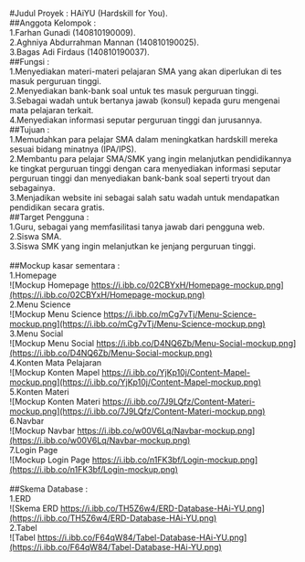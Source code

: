 #Judul Proyek : HAiYU (Hardskill for You).  
##Anggota Kelompok :  
1.Farhan Gunadi (140810190009).  
2.Aghniya Abdurrahman Mannan (140810190025).  
3.Bagas Adi Firdaus (140810190037).  
##Fungsi :  
1.Menyediakan materi-materi pelajaran SMA yang akan diperlukan di tes masuk perguruan tinggi.  
2.Menyediakan bank-bank soal untuk tes masuk perguruan tinggi.  
3.Sebagai wadah untuk bertanya jawab (konsul) kepada guru mengenai mata pelajaran terkait.  
4.Menyediakan informasi seputar perguruan tinggi dan jurusannya.  
##Tujuan :  
1.Memudahkan para pelajar SMA dalam meningkatkan hardskill mereka sesuai bidang minatnya (IPA/IPS).   
2.Membantu para pelajar SMA/SMK yang ingin melanjutkan pendidikannya ke tingkat perguruan tinggi dengan cara menyediakan informasi seputar perguruan tinggi dan menyediakan bank-bank soal seperti tryout dan sebagainya.  
3.Menjadikan website ini sebagai salah satu wadah untuk mendapatkan pendidikan secara gratis.  
##Target Pengguna :  
1.Guru, sebagai yang memfasilitasi tanya jawab dari pengguna web.  
2.Siswa SMA.   
3.Siswa SMK yang ingin melanjutkan ke jenjang perguruan tinggi.    
<br>
##Mockup kasar sementara :  
1.Homepage  
![Mockup Homepage https://i.ibb.co/02CBYxH/Homepage-mockup.png](https://i.ibb.co/02CBYxH/Homepage-mockup.png)  
2.Menu Science  
![Mockup Menu Science https://i.ibb.co/mCg7vTj/Menu-Science-mockup.png](https://i.ibb.co/mCg7vTj/Menu-Science-mockup.png)  
3.Menu Social  
![Mockup Menu Social https://i.ibb.co/D4NQ6Zb/Menu-Social-mockup.png](https://i.ibb.co/D4NQ6Zb/Menu-Social-mockup.png)  
4.Konten Mata Pelajaran  
![Mockup Konten Mapel https://i.ibb.co/YjKp10j/Content-Mapel-mockup.png](https://i.ibb.co/YjKp10j/Content-Mapel-mockup.png)  
5.Konten Materi  
![Mockup Konten Materi https://i.ibb.co/7J9LQfz/Content-Materi-mockup.png](https://i.ibb.co/7J9LQfz/Content-Materi-mockup.png)  
6.Navbar  
![Mockup Navbar https://i.ibb.co/w00V6Lq/Navbar-mockup.png](https://i.ibb.co/w00V6Lq/Navbar-mockup.png)  
7.Login Page  
![Mockup Login Page https://i.ibb.co/n1FK3bf/Login-mockup.png](https://i.ibb.co/n1FK3bf/Login-mockup.png)  
<br>
##Skema Database :  
1.ERD  
![Skema ERD https://i.ibb.co/TH5Z6w4/ERD-Database-HAi-YU.png](https://i.ibb.co/TH5Z6w4/ERD-Database-HAi-YU.png)  
2.Tabel  
![Tabel https://i.ibb.co/F64qW84/Tabel-Database-HAi-YU.png](https://i.ibb.co/F64qW84/Tabel-Database-HAi-YU.png)